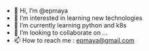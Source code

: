 - 👋 Hi, I’m @epmaya
- 👀 I’m interested in learning new technologies 
- 🌱 I’m currently learning python and k8s
- 💞️ I’m looking to collaborate on ...
- 📫 How to reach me : epmaya@gmail.com

<!---
epmaya/epmaya is a ✨ special ✨ repository because its `README.md` (this file) appears on your GitHub profile.
You can click the Preview link to take a look at your changes.
--->
